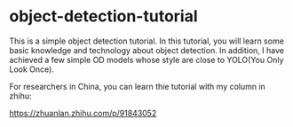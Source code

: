 # object-detection-tutorial
This is a simple object detection tutorial. In this tutorial, you will learn some basic knowledge and technology about object detection. In addition, I have achieved a few simple OD models whose style are close to YOLO(You Only Look Once).

For researchers in China, you can learn thie tutorial with my column in zhihu:

https://zhuanlan.zhihu.com/p/91843052
